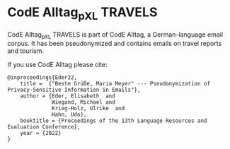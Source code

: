 # CodE Alltag<sub>pXL</sub> TRAVELS

CodE Alltag<sub>pXL</sub> TRAVELS is part of CodE Alltag, a German-language email corpus. It has been pseudonymized and contains emails on travel reports and tourism. 

If you use CodE Alltag please cite:
```
@inproceedings{Eder22,
    title =  {"Beste Grüße, Maria Meyer" --- Pseudonymization of Privacy-Sensitive Information in Emails"},
    author = {Eder, Elisabeth  and
              Wiegand, Michael and
      	      Krieg-Holz, Ulrike  and
      	      Hahn, Udo},
    booktitle = {Proceedings of the 13th Language Resources and Evaluation Conference},
    year = {2022}
}
```
